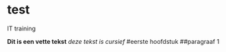 # test
IT training

**Dit is een vette tekst**
_deze tekst is cursief_
#eerste hoofdstuk
##paragraaf 1

